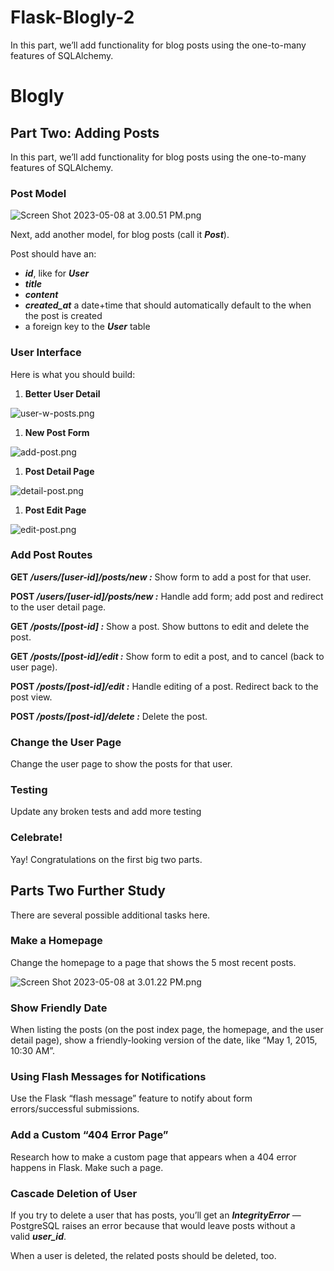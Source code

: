 # Flask-Blogly-2
In this part, we’ll add functionality for blog posts using the one-to-many features of SQLAlchemy.


# **Blogly**

## **Part Two: Adding Posts**

In this part, we’ll add functionality for blog posts using the one-to-many features of SQLAlchemy.

### **Post Model**

![Screen Shot 2023-05-08 at 3.00.51 PM.png](https://s3-us-west-2.amazonaws.com/secure.notion-static.com/cb6a9d04-b084-48a3-b72f-020047802271/Screen_Shot_2023-05-08_at_3.00.51_PM.png)

Next, add another model, for blog posts (call it ***Post***).

Post should have an:

- ***id***, like for ***User***
- ***title***
- ***content***
- ***created_at*** a date+time that should automatically default to the when the post is created
- a foreign key to the ***User*** table

### **User Interface**

Here is what you should build:

1. **Better User Detail**

![user-w-posts.png](https://s3-us-west-2.amazonaws.com/secure.notion-static.com/e93f8ff7-04ff-4ec7-b0f7-cec22a5f308e/user-w-posts.png)

1. **New Post Form**

![add-post.png](https://s3-us-west-2.amazonaws.com/secure.notion-static.com/740c1c4f-b709-429c-8c09-b14824dbdaaf/add-post.png)

1. **Post Detail Page**

![detail-post.png](https://s3-us-west-2.amazonaws.com/secure.notion-static.com/5fc525e7-3a42-4059-9418-076af814b31f/detail-post.png)

1. **Post Edit Page**

![edit-post.png](https://s3-us-west-2.amazonaws.com/secure.notion-static.com/e8fe6a75-9cbc-4d3e-8756-a861e08a435c/edit-post.png)

### **Add Post Routes**

**GET */users/[user-id]/posts/new :*** Show form to add a post for that user.

**POST */users/[user-id]/posts/new :*** Handle add form; add post and redirect to the user detail page.

**GET */posts/[post-id] :*** Show a post. Show buttons to edit and delete the post.

**GET */posts/[post-id]/edit :*** Show form to edit a post, and to cancel (back to user page).

**POST */posts/[post-id]/edit :*** Handle editing of a post. Redirect back to the post view.

**POST */posts/[post-id]/delete :*** Delete the post.

### **Change the User Page**

Change the user page to show the posts for that user.

### **Testing**

Update any broken tests and add more testing

### **Celebrate!**

Yay! Congratulations on the first big two parts.

## **Parts Two Further Study**

There are several possible additional tasks here.

### **Make a Homepage**

Change the homepage to a page that shows the 5 most recent posts.

![Screen Shot 2023-05-08 at 3.01.22 PM.png](https://s3-us-west-2.amazonaws.com/secure.notion-static.com/ef04ec26-9fb2-4e60-b2f8-56443837d0de/Screen_Shot_2023-05-08_at_3.01.22_PM.png)

### **Show Friendly Date**

When listing the posts (on the post index page, the homepage, and the user detail page), show a friendly-looking version of the date, like “May 1, 2015, 10:30 AM”.

### **Using Flash Messages for Notifications**

Use the Flask “flash message” feature to notify about form errors/successful submissions.

### **Add a Custom “404 Error Page”**

Research how to make a custom page that appears when a 404 error happens in Flask. Make such a page.

### **Cascade Deletion of User**

If you try to delete a user that has posts, you’ll get an ***IntegrityError*** — PostgreSQL raises an error because that would leave posts without a valid ***user_id***.

When a user is deleted, the related posts should be deleted, too.
